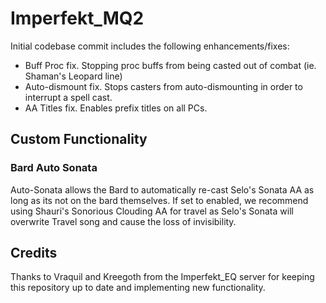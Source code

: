 # Imperfekt_MQ2

Initial codebase commit includes the following enhancements/fixes:
- Buff Proc fix. Stopping proc buffs from being casted out of combat (ie. Shaman's Leopard line)
- Auto-dismount fix. Stops casters from auto-dismounting in order to interrupt a spell cast.
- AA Titles fix. Enables prefix titles on all PCs.

## Custom Functionality
### Bard Auto Sonata
Auto-Sonata allows the Bard to automatically re-cast Selo's Sonata AA as long as its not on the bard themselves. If set to enabled, we recommend using Shauri's Sonorious Clouding AA for travel as Selo's Sonata will overwrite Travel song and cause the loss of invisibility.

## Credits
Thanks to Vraquil and Kreegoth from the Imperfekt_EQ server for keeping this repository up to date and implementing new functionality.
